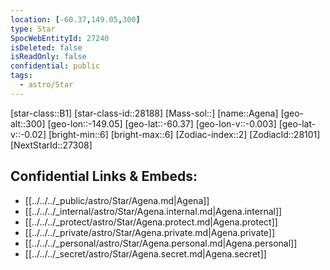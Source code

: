 ```yaml
---
location: [-60.37,149.05,300]
type: Star
SpocWebEntityId: 27240
isDeleted: false
isReadOnly: false
confidential: public
tags:
  - astro/Star
---
```

[star-class::B1]
[star-class-id::28188]
[Mass-sol::]
[name::Agena]
[geo-alt::300]
[geo-lon::-149.05]
[geo-lat::-60.37]
[geo-lon-v::-0.003]
[geo-lat-v::-0.02]
[bright-min::6]
[bright-max::6]
[Zodiac-index::2]
[ZodiacId::28101]
[NextStarId::27308]



## Confidential Links & Embeds: 
- [[../../../_public/astro/Star/Agena.md|Agena]] 
- [[../../../_internal/astro/Star/Agena.internal.md|Agena.internal]] 
- [[../../../_protect/astro/Star/Agena.protect.md|Agena.protect]] 
- [[../../../_private/astro/Star/Agena.private.md|Agena.private]] 
- [[../../../_personal/astro/Star/Agena.personal.md|Agena.personal]] 
- [[../../../_secret/astro/Star/Agena.secret.md|Agena.secret]]

